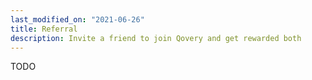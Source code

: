 ```yaml
---
last_modified_on: "2021-06-26"
title: Referral
description: Invite a friend to join Qovery and get rewarded both
---
```


TODO



